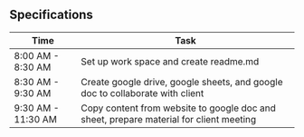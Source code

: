 ## Specifications

|  Time | Task  |
|---|---|
| 8:00 AM - 8:30 AM | Set up work space and create readme.md |
| 8:30 AM - 9:30 AM | Create google drive, google sheets, and google doc to collaborate with client |
| 9:30 AM - 11:30 AM | Copy content from website to google doc and sheet, prepare material for client meeting |
